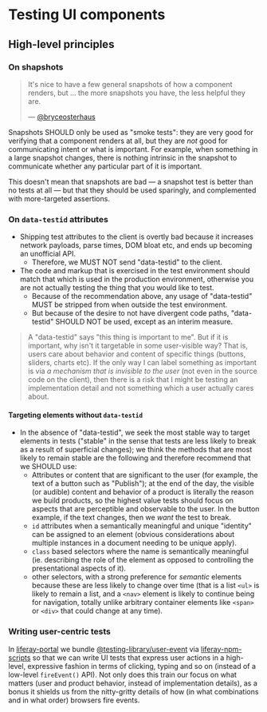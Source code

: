 # Testing UI components

## High-level principles

### On shapshots

> It's nice to have a few general snapshots of how a component renders, but ... the more snapshots you have, the less helpful they are.
>
> — [@bryceosterhaus](https://github.com/liferay/liferay-frontend-guidelines/issues/49#issuecomment-506774669)

Snapshots SHOULD only be used as "smoke tests": they are very good for verifying that a component renders at all, but they are _not_ good for communicating intent or what is important. For example, when something in a large snapshot changes, there is nothing intrinsic in the snapshot to communicate whether any particular part of it is important.

This doesn't mean that snapshots are bad — a snapshot test is better than no tests at all — but that they should be used sparingly, and complemented with more-targeted assertions.

### On `data-testid` attributes

-   Shipping test attributes to the client is overtly bad because it increases network payloads, parse times, DOM bloat etc, and ends up becoming an unofficial API.
    -   Therefore, we MUST NOT send "data-testid" to the client.
-   The code and markup that is exercised in the test environment should match that which is used in the production environment, otherwise you are not actually testing the thing that you would like to test.
    -   Because of the recommendation above, any usage of "data-testid" MUST be stripped from when outside the test environment.
    -   But because of the desire to not have divergent code paths, "data-testid" SHOULD NOT be used, except as an interim measure.

> A "data-testid" says "this thing is important to me". But if it is important, why isn't it targetable in some user-visible way? That is, users care about behavior and content of specific things (buttons, sliders, charts etc). If the only way I can label something as important is via _a mechanism that is invisible to the user_ (not even in the source code on the client), then there is a risk that I might be testing an implementation detail and not something which a user actually cares about.

#### Targeting elements without `data-testid`

-   In the absence of "data-testid", we seek the most stable way to target elements in tests ("stable" in the sense that tests are less likely to break as a result of superficial changes); we think the methods that are most likely to remain stable are the following and therefore recommend that we SHOULD use:
    -   Attributes or content that are significant to the user (for example, the text of a button such as "Publish"); at the end of the day, the visible (or audible) content and behavior of a product is literally the reason we build products, so the highest value tests should focus on aspects that are perceptible and observable to the user. In the button example, if the text changes, then we _want_ the test to break.
    -   `id` attributes when a semantically meaningful and unique "identity" can be assigned to an element (obvious considerations about multiple instances in a document needing to be unique apply).
    -   `class` based selectors where the name is semantically meaningful (ie. describing the role of the element as opposed to controlling the presentational aspects of it).
    -   other selectors, with a strong preference for _semantic_ elements because these are less likely to change over time (that is a list `<ul>` is likely to remain a list, and a `<nav>` element is likely to continue being for navigation, totally unlike arbitrary container elements like `<span>` or `<div>` that could change at any time).

### Writing user-centric tests

In [liferay-portal](https://github.com/liferay/liferay-portal) we bundle [@testing-library/user-event](https://github.com/testing-library/user-event/) via [liferay-npm-scripts](https://github.com/liferay/liferay-npm-scripts) so that we can write UI tests that express user actions in a high-level, expressive fashion in terms of clicking, typing and so on (instead of a low-level `fireEvent()` API). Not only does this train our focus on what matters (user and product behavior, instead of implementation details), as a bonus it shields us from the nitty-gritty details of how (in what combinations and in what order) browsers fire events.
